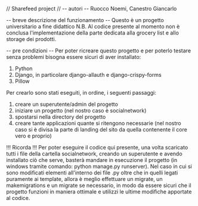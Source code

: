 // Sharefeed project //
-- autori -- 
Ruocco Noemi, Canestro Giancarlo

-- breve descrizione del funzionamento -- 
Questo è un progetto universitario a fine didattico
N.B. Al codice presente al momento non è conclusa l'implementazione della parte dedicata alla grocery list e allo storage dei prodotti. 

-- pre condizioni -- 
Per poter ricreare questo progetto e per poterlo testare senza problemi bisogna essere sicuri di aver installato:
1) Python 
2) Django, in particolare django-allauth e django-crispy-forms 
3) Pillow 

Per crearlo sono stati eseguiti, in ordine, i seguenti passaggi:
1) creare un superutente/admin del progetto 
2) iniziare un progetto (nel nostro caso è socialnetwork)
3) spostarsi nella directory del progetto
4) creare tante applicazioni quante si ritengono necessarie (nel nostro caso si è divisa la parte di landing del sito da quella contenente il core vero e proprio)

!!! Ricorda !!!
Per poter eseguire il codice qui presente, una volta scaricato tutti i file della cartella socialnetwork, creando un superutente e avendo installato ciò che serve, basterà mandare in esecuzione il progetto (in windows tramite comando: python manage.py runserver). 
Nel caso in cui si sono modificati elementi all'interno dei file .py oltre che in quelli legati puramente ai template, allora è meglio effettuare un migrate, un makemigrations e un migrate se necessario, in modo da essere sicuri che il progetto funzioni in maniera ottimale e utilizzi le ultime modifiche apportate al codice. 
